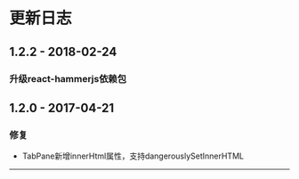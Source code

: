 # 更新日志
## 1.2.2    - 2018-02-24

### 升级react-hammerjs依赖包

## 1.2.0    - 2017-04-21

### 修复
* TabPane新增innerHtml属性，支持dangerouslySetInnerHTML

---
